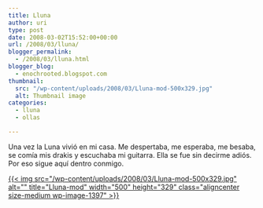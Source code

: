 ```yaml
---
title: Lluna
author: uri
type: post
date: 2008-03-02T15:52:00+00:00
url: /2008/03/lluna/
blogger_permalink:
  - /2008/03/lluna.html
blogger_blog:
  - enochrooted.blogspot.com
thumbnail:
  src: "/wp-content/uploads/2008/03/Lluna-mod-500x329.jpg"
  alt: Thumbnail image
categories:
  - lluna
  - ollas

---
```

Una vez la Luna vivió en mi casa. Me despertaba, me esperaba, me besaba, se comía mis drakis y escuchaba mi guitarra. Ella se fue sin decirme adiós. Por eso sigue aquí dentro conmigo.

[{{< img src="/wp-content/uploads/2008/03/Lluna-mod-500x329.jpg" alt="" title="Lluna-mod" width="500" height="329" class="aligncenter size-medium wp-image-1397" >}}][1]

 [1]: /wp-content/uploads/2008/03/Lluna-mod.jpg